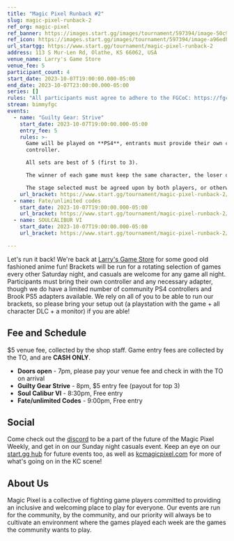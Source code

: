 ```yaml
---
title: "Magic Pixel Runback #2"
slug: magic-pixel-runback-2
ref_org: magic-pixel
ref_banner: https://images.start.gg/images/tournament/597394/image-50c92197db98881e92eefe667a6e8353.png?ehk=mJ7jofvHJmVD6qaSxNZl64IpncElt7YglbaKOldDSZw%3D&ehkOptimized=DMG3FAkcNb9pM6KIU2bdGT8nTf7hcEYP%2FS6v5yQUCrQ%3D
ref_icon: https://images.start.gg/images/tournament/597394/image-a96edb4fe292117c870ec28567f34601.png?ehk=PIWFxV%2FMAYMFnpIP2hV1hAO9wLh80jdACUNDfirbmac%3D&ehkOptimized=%2BBR2G909R1vKPbU2PC8UTc1CLXKL0vxL%2Fof3Lb447gU%3D
url_startgg: https://www.start.gg/tournament/magic-pixel-runback-2
address: 113 S Mur-Len Rd, Olathe, KS 66062, USA
venue_name: Larry's Game Store
venue_fee: 5
participant_count: 4
start_date: 2023-10-07T19:00:00.000-05:00
end_date: 2023-10-07T23:00:00.000-05:00
series: []
rules: "All participants must agree to adhere to the FGCoC: https://fgcoc.com/"
stream: bimmyfgc
events:
  - name: "Guilty Gear: Strive"
    start_date: 2023-10-07T19:00:00.000-05:00
    entry_fee: 5
    rules: >-
      Game will be played on **PS4**, entrants must provide their own compatible
      controller.  

      All sets are best of 5 (first to 3).  

      The winner of each game must keep the same character, the loser of that game may switch characters.  

      The stage selected must be agreed upon by both players, or otherwise selected at random.
    url_bracket: https://www.start.gg/tournament/magic-pixel-runback-2/events/strive/brackets/1482329/2239273
  - name: Fate/unlimited codes
    start_date: 2023-10-07T19:00:00.000-05:00
    url_bracket: https://www.start.gg/tournament/magic-pixel-runback-2/events/fate-unlimited-codes/brackets/1482341/2239285
  - name: SOULCALIBUR VI
    start_date: 2023-10-07T19:00:00.000-05:00
    url_bracket: https://www.start.gg/tournament/magic-pixel-runback-2/events/scvi-double-elimination/brackets/1482333/2239277

---
```


Let's run it back! We're back at [Larry's Game Store](https://www.larrysgamestore.com/) for some good old fashioned anime fun! Brackets will be run for a rotating selection of games every other Saturday night, and casuals are welcome for any game all night. Participants must bring their own controller and any necessary adapter, though we do have a limited number of community PS4 controllers and Brook PS5 adapters available. We rely on all of you to be able to run our brackets, so please bring your setup out (a playstation with the game + all character DLC + a monitor) if you are able! 

## Fee and Schedule
$5 venue fee, collected by the shop staff. Game entry fees are collected by the TO, and are **CASH ONLY**.

- **Doors open** - 7pm, please pay your venue fee and check in with the TO on arrival
- **Guilty Gear Strive** - 8pm, $5 entry fee (payout for top 3)
- **Soul Calibur VI** - 8:30pm, Free entry
- **Fate/unlimited Codes** - 9:00pm, Free entry   

## Social
Come check out the [discord](https://discord.gg/jkmn6CVrrQ) to be a part of the future of the Magic Pixel Weekly, and get in on our Sunday night casuals event. Keep an eye on our [start.gg hub](https://www.start.gg/hub/magic-pixel) for future events too, as well as [kcmagicpixel.com](https://kcmagicpixel.com) for more of what's going on in the KC scene!

## About Us

Magic Pixel is a collective of fighting game players committed to providing an inclusive and welcoming place to play for everyone. Our events are run for the community, by the community, and our priority will always be to cultivate an environment where the games played each week are the games the community wants to play.
  